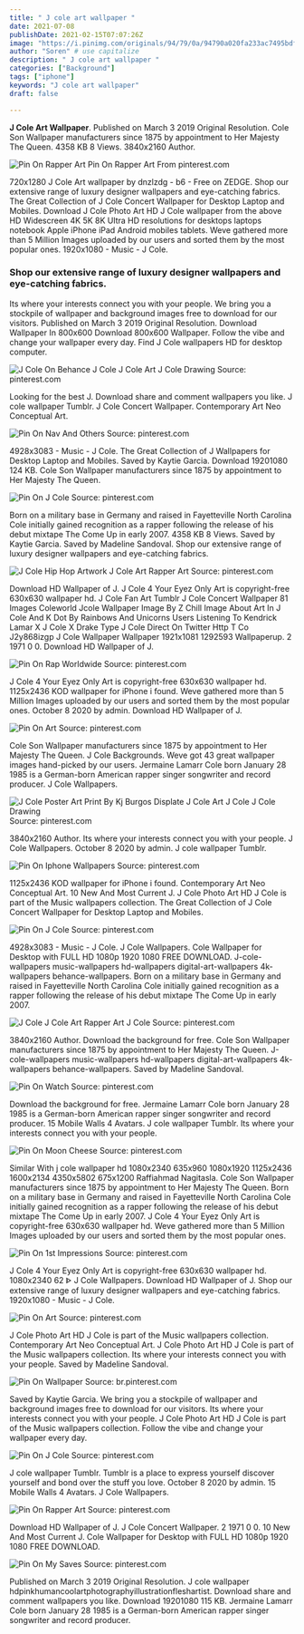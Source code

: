 ```yaml
---
title: " J cole art wallpaper "
date: 2021-07-08
publishDate: 2021-02-15T07:07:26Z
image: "https://i.pinimg.com/originals/94/79/0a/94790a020fa233ac7495bdf6d6904860.jpg"
author: "Soren" # use capitalize
description: " J cole art wallpaper "
categories: ["Background"]
tags: ["iphone"]
keywords: "J cole art wallpaper"
draft: false

---
```



**J Cole Art Wallpaper**. Published on March 3 2019 Original Resolution. Cole Son Wallpaper manufacturers since 1875 by appointment to Her Majesty The Queen. 4358 KB 8 Views. 3840x2160 Author.

![Pin On Rapper Art](https://i.pinimg.com/736x/e7/1e/63/e71e63104f36da393aa80af949e46675.jpg "Pin On Rapper Art")
Pin On Rapper Art From pinterest.com


720x1280 J Cole Art wallpaper by dnzlzdg - b6 - Free on ZEDGE. Shop our extensive range of luxury designer wallpapers and eye-catching fabrics. The Great Collection of J Cole Concert Wallpaper for Desktop Laptop and Mobiles. Download J Cole Photo Art HD J Cole wallpaper from the above HD Widescreen 4K 5K 8K Ultra HD resolutions for desktops laptops notebook Apple iPhone iPad Android mobiles tablets. Weve gathered more than 5 Million Images uploaded by our users and sorted them by the most popular ones. 1920x1080 - Music - J Cole.

### Shop our extensive range of luxury designer wallpapers and eye-catching fabrics.

Its where your interests connect you with your people. We bring you a stockpile of wallpaper and background images free to download for our visitors. Published on March 3 2019 Original Resolution. Download Wallpaper In 800x600 Download 800x600 Wallpaper. Follow the vibe and change your wallpaper every day. Find J Cole wallpapers HD for desktop computer.


![J Cole On Behance J Cole J Cole Art J Cole Drawing](https://i.pinimg.com/originals/cd/28/1a/cd281ae8e3a34af31573248a4ab30d91.jpg "J Cole On Behance J Cole J Cole Art J Cole Drawing")
Source: pinterest.com

Looking for the best J. Download share and comment wallpapers you like. J cole wallpaper Tumblr. J Cole Concert Wallpaper. Contemporary Art Neo Conceptual Art.

![Pin On Nav And Others](https://i.pinimg.com/474x/2e/7d/12/2e7d123caf907f22659763cd09c38b64.jpg "Pin On Nav And Others")
Source: pinterest.com

4928x3083 - Music - J Cole. The Great Collection of J Wallpapers for Desktop Laptop and Mobiles. Saved by Kaytie Garcia. Download 19201080 124 KB. Cole Son Wallpaper manufacturers since 1875 by appointment to Her Majesty The Queen.

![Pin On J Cole](https://i.pinimg.com/originals/d8/4e/17/d84e17c1393facbfdb660d28cad8ecc5.jpg "Pin On J Cole")
Source: pinterest.com

Born on a military base in Germany and raised in Fayetteville North Carolina Cole initially gained recognition as a rapper following the release of his debut mixtape The Come Up in early 2007. 4358 KB 8 Views. Saved by Kaytie Garcia. Saved by Madeline Sandoval. Shop our extensive range of luxury designer wallpapers and eye-catching fabrics.

![J Cole Hip Hop Artwork J Cole Art Rapper Art](https://i.pinimg.com/originals/92/18/e1/9218e136ed7e0434e37deee8dbe3fb70.jpg "J Cole Hip Hop Artwork J Cole Art Rapper Art")
Source: pinterest.com

Download HD Wallpaper of J. J Cole 4 Your Eyez Only Art is copyright-free 630x630 wallpaper hd. J Cole Fan Art Tumblr J Cole Concert Wallpaper 81 Images Coleworld Jcole Wallpaper Image By Z Chill Image About Art In J Cole And K Dot By Rainbows And Unicorns Users Listening To Kendrick Lamar X J Cole X Drake Type J Cole Direct On Twitter Http T Co J2y868izgp J Cole Wallpaper Wallpaper 1921x1081 1292593 Wallpaperup. 2 1971 0 0. Download HD Wallpaper of J.

![Pin On Rap Worldwide](https://i.pinimg.com/originals/51/31/44/513144bce29c92ebf07e9402df3b5cc7.jpg "Pin On Rap Worldwide")
Source: pinterest.com

J Cole 4 Your Eyez Only Art is copyright-free 630x630 wallpaper hd. 1125x2436 KOD wallpaper for iPhone i found. Weve gathered more than 5 Million Images uploaded by our users and sorted them by the most popular ones. October 8 2020 by admin. Download HD Wallpaper of J.

![Pin On Art](https://i.pinimg.com/originals/5e/51/7d/5e517d84472c0396bbca025c93dae1a5.jpg "Pin On Art")
Source: pinterest.com

Cole Son Wallpaper manufacturers since 1875 by appointment to Her Majesty The Queen. J Cole Backgrounds. Weve got 43 great wallpaper images hand-picked by our users. Jermaine Lamarr Cole born January 28 1985 is a German-born American rapper singer songwriter and record producer. J Cole Wallpapers.

![J Cole Poster Art Print By Kj Burgos Displate J Cole Art J Cole J Cole Drawing](https://i.pinimg.com/originals/d0/ba/2f/d0ba2f3234378087087275faf53f8f42.jpg "J Cole Poster Art Print By Kj Burgos Displate J Cole Art J Cole J Cole Drawing")
Source: pinterest.com

3840x2160 Author. Its where your interests connect you with your people. J Cole Wallpapers. October 8 2020 by admin. J cole wallpaper Tumblr.

![Pin On Iphone Wallpapers](https://i.pinimg.com/originals/ac/68/c8/ac68c8c2aa649853ee92ecd626fdc45d.jpg "Pin On Iphone Wallpapers")
Source: pinterest.com

1125x2436 KOD wallpaper for iPhone i found. Contemporary Art Neo Conceptual Art. 10 New And Most Current J. J Cole Photo Art HD J Cole is part of the Music wallpapers collection. The Great Collection of J Cole Concert Wallpaper for Desktop Laptop and Mobiles.

![Pin On J Cole](https://i.pinimg.com/736x/11/6a/58/116a58930d0d5f5d9ee2c4268d56c056.jpg "Pin On J Cole")
Source: pinterest.com

4928x3083 - Music - J Cole. J Cole Wallpapers. Cole Wallpaper for Desktop with FULL HD 1080p 1920 1080 FREE DOWNLOAD. J-cole-wallpapers music-wallpapers hd-wallpapers digital-art-wallpapers 4k-wallpapers behance-wallpapers. Born on a military base in Germany and raised in Fayetteville North Carolina Cole initially gained recognition as a rapper following the release of his debut mixtape The Come Up in early 2007.

![J Cole J Cole Art Rapper Art J Cole](https://i.pinimg.com/originals/89/10/1a/89101a779f240f2300b510e8fd1447fd.jpg "J Cole J Cole Art Rapper Art J Cole")
Source: pinterest.com

3840x2160 Author. Download the background for free. Cole Son Wallpaper manufacturers since 1875 by appointment to Her Majesty The Queen. J-cole-wallpapers music-wallpapers hd-wallpapers digital-art-wallpapers 4k-wallpapers behance-wallpapers. Saved by Madeline Sandoval.

![Pin On Watch](https://i.pinimg.com/originals/0e/d6/81/0ed681430e21c06880fed45f1e951a16.jpg "Pin On Watch")
Source: pinterest.com

Download the background for free. Jermaine Lamarr Cole born January 28 1985 is a German-born American rapper singer songwriter and record producer. 15 Mobile Walls 4 Avatars. J cole wallpaper Tumblr. Its where your interests connect you with your people.

![Pin On Moon Cheese](https://i.pinimg.com/originals/4e/7b/98/4e7b98cd0f6f98d7368c3ab6d0490054.jpg "Pin On Moon Cheese")
Source: pinterest.com

Similar With j cole wallpaper hd 1080x2340 635x960 1080x1920 1125x2436 1600x2134 4350x5802 675x1200 Raffiahmad Nagitasla. Cole Son Wallpaper manufacturers since 1875 by appointment to Her Majesty The Queen. Born on a military base in Germany and raised in Fayetteville North Carolina Cole initially gained recognition as a rapper following the release of his debut mixtape The Come Up in early 2007. J Cole 4 Your Eyez Only Art is copyright-free 630x630 wallpaper hd. Weve gathered more than 5 Million Images uploaded by our users and sorted them by the most popular ones.

![Pin On 1st Impressions](https://i.pinimg.com/564x/2a/f7/9d/2af79da7f32d6215dab62b6dd666abc1.jpg "Pin On 1st Impressions")
Source: pinterest.com

J Cole 4 Your Eyez Only Art is copyright-free 630x630 wallpaper hd. 1080x2340 62 ᐈ J Cole Wallpapers. Download HD Wallpaper of J. Shop our extensive range of luxury designer wallpapers and eye-catching fabrics. 1920x1080 - Music - J Cole.

![Pin On Art](https://i.pinimg.com/736x/45/b6/fe/45b6febe269bc8fa4ff52874833e53d2.jpg "Pin On Art")
Source: pinterest.com

J Cole Photo Art HD J Cole is part of the Music wallpapers collection. Contemporary Art Neo Conceptual Art. J Cole Photo Art HD J Cole is part of the Music wallpapers collection. Its where your interests connect you with your people. Saved by Madeline Sandoval.

![Pin On Wallpaper](https://i.pinimg.com/originals/54/bd/af/54bdafc8261ef38d16cda9b3f8f4ab1b.png "Pin On Wallpaper")
Source: br.pinterest.com

Saved by Kaytie Garcia. We bring you a stockpile of wallpaper and background images free to download for our visitors. Its where your interests connect you with your people. J Cole Photo Art HD J Cole is part of the Music wallpapers collection. Follow the vibe and change your wallpaper every day.

![Pin On J Cole](https://i.pinimg.com/originals/f5/41/f6/f541f6e1a439e3c6b1e621d088fa209d.jpg "Pin On J Cole")
Source: pinterest.com

J cole wallpaper Tumblr. Tumblr is a place to express yourself discover yourself and bond over the stuff you love. October 8 2020 by admin. 15 Mobile Walls 4 Avatars. J Cole Wallpapers.

![Pin On Rapper Art](https://i.pinimg.com/736x/e7/1e/63/e71e63104f36da393aa80af949e46675.jpg "Pin On Rapper Art")
Source: pinterest.com

Download HD Wallpaper of J. J Cole Concert Wallpaper. 2 1971 0 0. 10 New And Most Current J. Cole Wallpaper for Desktop with FULL HD 1080p 1920 1080 FREE DOWNLOAD.

![Pin On My Saves](https://i.pinimg.com/originals/94/79/0a/94790a020fa233ac7495bdf6d6904860.jpg "Pin On My Saves")
Source: pinterest.com

Published on March 3 2019 Original Resolution. J cole wallpaper hdpinkhumancoolartphotographyillustrationfleshartist. Download share and comment wallpapers you like. Download 19201080 115 KB. Jermaine Lamarr Cole born January 28 1985 is a German-born American rapper singer songwriter and record producer.


